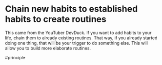 # Chain new habits to established habits to create routines
This came from the YouTuber DevDuck. If you want to add habits to your life, chain them to already existing routines. That way, if you already started doing one thing, that will be your trigger to do something else. This will allow you to build more elaborate routines.

#principle 